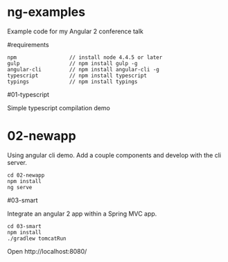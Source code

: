 # ng-examples

Example code for my Angular 2 conference talk

#requirements

    npm                 // install node 4.4.5 or later
    gulp                // npm install gulp -g
    angular-cli         // npm install angular-cli -g
    typescript          // npm install typescript
    typings             // npm install typings

#01-typescript

Simple typescript compilation demo

# 02-newapp 

Using angular cli demo.  Add a couple components and develop with the cli server.

    cd 02-newapp
    npm install
    ng serve

#03-smart

Integrate an angular 2 app within a Spring MVC app.

    cd 03-smart
    npm install
    ./gradlew tomcatRun

Open http://localhost:8080/